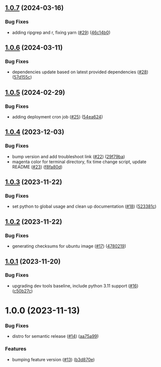 ## [1.0.7](https://github.com/cdcent/ocio-wsl/compare/1.0.6...1.0.7) (2024-03-16)


### Bug Fixes

* adding ripgrep and r, fixing yarn ([#29](https://github.com/cdcent/ocio-wsl/issues/29)) ([46c14b0](https://github.com/cdcent/ocio-wsl/commit/46c14b0e90d47ae5bf2d9e8e0a1c0d84fbb4a6bb))

## [1.0.6](https://github.com/cdcent/ocio-wsl/compare/1.0.5...1.0.6) (2024-03-11)


### Bug Fixes

* dependencies update based on latest provided dependencies ([#28](https://github.com/cdcent/ocio-wsl/issues/28)) ([57d155c](https://github.com/cdcent/ocio-wsl/commit/57d155c454813645edf5eab07c95d71b696e8eed))

## [1.0.5](https://github.com/cdcent/ocio-wsl/compare/1.0.4...1.0.5) (2024-02-29)


### Bug Fixes

* adding deployment cron job ([#25](https://github.com/cdcent/ocio-wsl/issues/25)) ([54ea624](https://github.com/cdcent/ocio-wsl/commit/54ea624d5f306140df94b1e2d28c745fc978890e))

## [1.0.4](https://github.com/cdcent/ocio-wsl/compare/1.0.3...1.0.4) (2023-12-03)


### Bug Fixes

* bump version and add troubleshoot link ([#22](https://github.com/cdcent/ocio-wsl/issues/22)) ([29f79ba](https://github.com/cdcent/ocio-wsl/commit/29f79ba31c56f8d749f0a241922be1893b70c8fd))
* magenta color for terminal directory, fix time change script, update README ([#23](https://github.com/cdcent/ocio-wsl/issues/23)) ([f8fa80d](https://github.com/cdcent/ocio-wsl/commit/f8fa80d84245b44c8857b9cf3869c7da29916a86))

## [1.0.3](https://github.com/cdcent/ocio-wsl/compare/1.0.2...1.0.3) (2023-11-22)


### Bug Fixes

* set python to global usage and clean up documentation ([#18](https://github.com/cdcent/ocio-wsl/issues/18)) ([523381c](https://github.com/cdcent/ocio-wsl/commit/523381c288d23805900a44e209a2f341d2d0e286))

## [1.0.2](https://github.com/cdcent/ocio-wsl/compare/1.0.1...1.0.2) (2023-11-22)


### Bug Fixes

* generating checksums for ubuntu image ([#17](https://github.com/cdcent/ocio-wsl/issues/17)) ([4780219](https://github.com/cdcent/ocio-wsl/commit/47802190f735789486fd5a1421ed0e9e7c891ac2))

## [1.0.1](https://github.com/cdcent/ocio-wsl/compare/1.0.0...1.0.1) (2023-11-20)


### Bug Fixes

* upgrading dev tools baseline, include python 3.11 support ([#16](https://github.com/cdcent/ocio-wsl/issues/16)) ([c50b27c](https://github.com/cdcent/ocio-wsl/commit/c50b27c8b9b129553a3a9eb397487832259203a4))

# 1.0.0 (2023-11-13)


### Bug Fixes

* distro for semantic release ([#14](https://github.com/cdcent/ocio-wsl/issues/14)) ([aa75a99](https://github.com/cdcent/ocio-wsl/commit/aa75a99aec08f2b508fb4456e3f96801836f0a4d))


### Features

* bumping feature version ([#13](https://github.com/cdcent/ocio-wsl/issues/13)) ([b3d870e](https://github.com/cdcent/ocio-wsl/commit/b3d870e267e0899bfd63804a8ce157a0c3e438ef))

